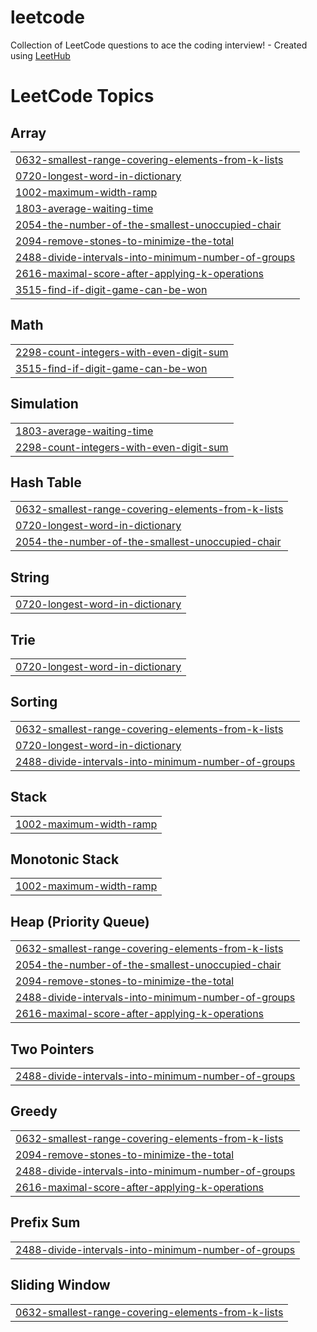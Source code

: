 # leetcode
Collection of LeetCode questions to ace the coding interview! - Created using [LeetHub](https://github.com/QasimWani/LeetHub)

<!---LeetCode Topics Start-->
# LeetCode Topics
## Array
|  |
| ------- |
| [0632-smallest-range-covering-elements-from-k-lists](https://github.com/codesmith17/leetcode/tree/master/0632-smallest-range-covering-elements-from-k-lists) |
| [0720-longest-word-in-dictionary](https://github.com/codesmith17/leetcode/tree/master/0720-longest-word-in-dictionary) |
| [1002-maximum-width-ramp](https://github.com/codesmith17/leetcode/tree/master/1002-maximum-width-ramp) |
| [1803-average-waiting-time](https://github.com/codesmith17/leetcode/tree/master/1803-average-waiting-time) |
| [2054-the-number-of-the-smallest-unoccupied-chair](https://github.com/codesmith17/leetcode/tree/master/2054-the-number-of-the-smallest-unoccupied-chair) |
| [2094-remove-stones-to-minimize-the-total](https://github.com/codesmith17/leetcode/tree/master/2094-remove-stones-to-minimize-the-total) |
| [2488-divide-intervals-into-minimum-number-of-groups](https://github.com/codesmith17/leetcode/tree/master/2488-divide-intervals-into-minimum-number-of-groups) |
| [2616-maximal-score-after-applying-k-operations](https://github.com/codesmith17/leetcode/tree/master/2616-maximal-score-after-applying-k-operations) |
| [3515-find-if-digit-game-can-be-won](https://github.com/codesmith17/leetcode/tree/master/3515-find-if-digit-game-can-be-won) |
## Math
|  |
| ------- |
| [2298-count-integers-with-even-digit-sum](https://github.com/codesmith17/leetcode/tree/master/2298-count-integers-with-even-digit-sum) |
| [3515-find-if-digit-game-can-be-won](https://github.com/codesmith17/leetcode/tree/master/3515-find-if-digit-game-can-be-won) |
## Simulation
|  |
| ------- |
| [1803-average-waiting-time](https://github.com/codesmith17/leetcode/tree/master/1803-average-waiting-time) |
| [2298-count-integers-with-even-digit-sum](https://github.com/codesmith17/leetcode/tree/master/2298-count-integers-with-even-digit-sum) |
## Hash Table
|  |
| ------- |
| [0632-smallest-range-covering-elements-from-k-lists](https://github.com/codesmith17/leetcode/tree/master/0632-smallest-range-covering-elements-from-k-lists) |
| [0720-longest-word-in-dictionary](https://github.com/codesmith17/leetcode/tree/master/0720-longest-word-in-dictionary) |
| [2054-the-number-of-the-smallest-unoccupied-chair](https://github.com/codesmith17/leetcode/tree/master/2054-the-number-of-the-smallest-unoccupied-chair) |
## String
|  |
| ------- |
| [0720-longest-word-in-dictionary](https://github.com/codesmith17/leetcode/tree/master/0720-longest-word-in-dictionary) |
## Trie
|  |
| ------- |
| [0720-longest-word-in-dictionary](https://github.com/codesmith17/leetcode/tree/master/0720-longest-word-in-dictionary) |
## Sorting
|  |
| ------- |
| [0632-smallest-range-covering-elements-from-k-lists](https://github.com/codesmith17/leetcode/tree/master/0632-smallest-range-covering-elements-from-k-lists) |
| [0720-longest-word-in-dictionary](https://github.com/codesmith17/leetcode/tree/master/0720-longest-word-in-dictionary) |
| [2488-divide-intervals-into-minimum-number-of-groups](https://github.com/codesmith17/leetcode/tree/master/2488-divide-intervals-into-minimum-number-of-groups) |
## Stack
|  |
| ------- |
| [1002-maximum-width-ramp](https://github.com/codesmith17/leetcode/tree/master/1002-maximum-width-ramp) |
## Monotonic Stack
|  |
| ------- |
| [1002-maximum-width-ramp](https://github.com/codesmith17/leetcode/tree/master/1002-maximum-width-ramp) |
## Heap (Priority Queue)
|  |
| ------- |
| [0632-smallest-range-covering-elements-from-k-lists](https://github.com/codesmith17/leetcode/tree/master/0632-smallest-range-covering-elements-from-k-lists) |
| [2054-the-number-of-the-smallest-unoccupied-chair](https://github.com/codesmith17/leetcode/tree/master/2054-the-number-of-the-smallest-unoccupied-chair) |
| [2094-remove-stones-to-minimize-the-total](https://github.com/codesmith17/leetcode/tree/master/2094-remove-stones-to-minimize-the-total) |
| [2488-divide-intervals-into-minimum-number-of-groups](https://github.com/codesmith17/leetcode/tree/master/2488-divide-intervals-into-minimum-number-of-groups) |
| [2616-maximal-score-after-applying-k-operations](https://github.com/codesmith17/leetcode/tree/master/2616-maximal-score-after-applying-k-operations) |
## Two Pointers
|  |
| ------- |
| [2488-divide-intervals-into-minimum-number-of-groups](https://github.com/codesmith17/leetcode/tree/master/2488-divide-intervals-into-minimum-number-of-groups) |
## Greedy
|  |
| ------- |
| [0632-smallest-range-covering-elements-from-k-lists](https://github.com/codesmith17/leetcode/tree/master/0632-smallest-range-covering-elements-from-k-lists) |
| [2094-remove-stones-to-minimize-the-total](https://github.com/codesmith17/leetcode/tree/master/2094-remove-stones-to-minimize-the-total) |
| [2488-divide-intervals-into-minimum-number-of-groups](https://github.com/codesmith17/leetcode/tree/master/2488-divide-intervals-into-minimum-number-of-groups) |
| [2616-maximal-score-after-applying-k-operations](https://github.com/codesmith17/leetcode/tree/master/2616-maximal-score-after-applying-k-operations) |
## Prefix Sum
|  |
| ------- |
| [2488-divide-intervals-into-minimum-number-of-groups](https://github.com/codesmith17/leetcode/tree/master/2488-divide-intervals-into-minimum-number-of-groups) |
## Sliding Window
|  |
| ------- |
| [0632-smallest-range-covering-elements-from-k-lists](https://github.com/codesmith17/leetcode/tree/master/0632-smallest-range-covering-elements-from-k-lists) |
<!---LeetCode Topics End-->